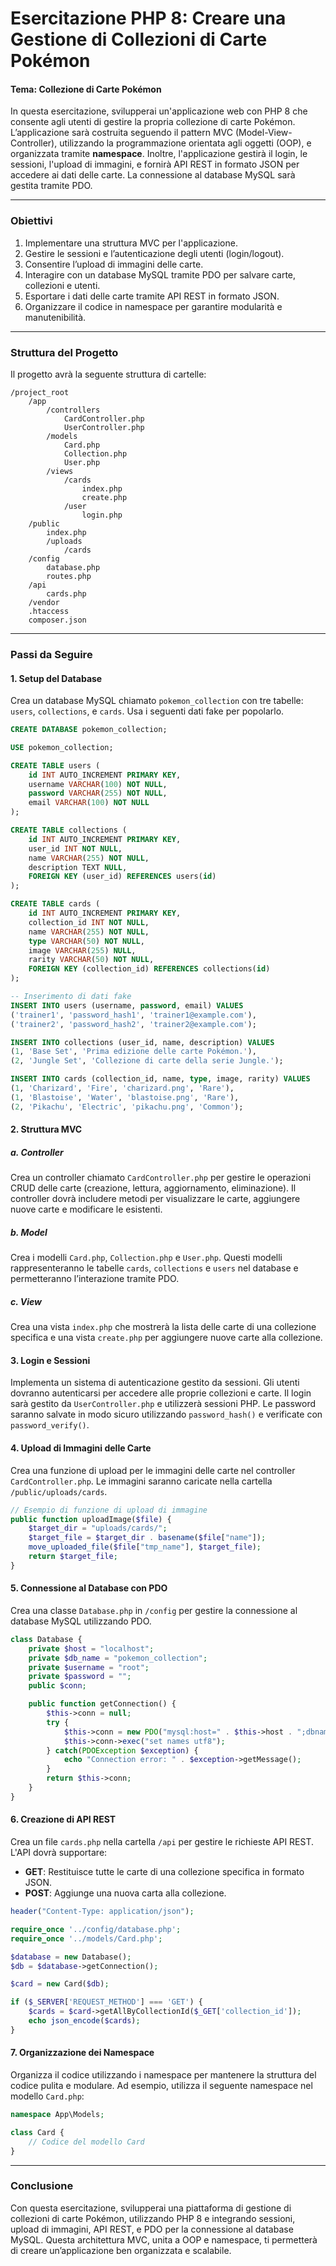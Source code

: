# Esercitazione PHP 8: Creare una Gestione di Collezioni di Carte Pokémon

#### Tema: Collezione di Carte Pokémon

In questa esercitazione, svilupperai un'applicazione web con PHP 8 che consente agli utenti di gestire la propria collezione di carte Pokémon. L’applicazione sarà costruita seguendo il pattern MVC (Model-View-Controller), utilizzando la programmazione orientata agli oggetti (OOP), e organizzata tramite **namespace**. Inoltre, l'applicazione gestirà il login, le sessioni, l'upload di immagini, e fornirà API REST in formato JSON per accedere ai dati delle carte. La connessione al database MySQL sarà gestita tramite PDO.

---

### Obiettivi

1. Implementare una struttura MVC per l'applicazione.
2. Gestire le sessioni e l’autenticazione degli utenti (login/logout).
3. Consentire l’upload di immagini delle carte.
4. Interagire con un database MySQL tramite PDO per salvare carte, collezioni e utenti.
5. Esportare i dati delle carte tramite API REST in formato JSON.
6. Organizzare il codice in namespace per garantire modularità e manutenibilità.

---

### Struttura del Progetto

Il progetto avrà la seguente struttura di cartelle:

```
/project_root
    /app
        /controllers
            CardController.php
            UserController.php
        /models
            Card.php
            Collection.php
            User.php
        /views
            /cards
                index.php
                create.php
            /user
                login.php
    /public
        index.php
        /uploads
            /cards
    /config
        database.php
        routes.php
    /api
        cards.php
    /vendor
    .htaccess
    composer.json
```

---

### Passi da Seguire

#### 1. Setup del Database

Crea un database MySQL chiamato `pokemon_collection` con tre tabelle: `users`, `collections`, e `cards`. Usa i seguenti dati fake per popolarlo.

```sql
CREATE DATABASE pokemon_collection;

USE pokemon_collection;

CREATE TABLE users (
    id INT AUTO_INCREMENT PRIMARY KEY,
    username VARCHAR(100) NOT NULL,
    password VARCHAR(255) NOT NULL,
    email VARCHAR(100) NOT NULL
);

CREATE TABLE collections (
    id INT AUTO_INCREMENT PRIMARY KEY,
    user_id INT NOT NULL,
    name VARCHAR(255) NOT NULL,
    description TEXT NULL,
    FOREIGN KEY (user_id) REFERENCES users(id)
);

CREATE TABLE cards (
    id INT AUTO_INCREMENT PRIMARY KEY,
    collection_id INT NOT NULL,
    name VARCHAR(255) NOT NULL,
    type VARCHAR(50) NOT NULL,
    image VARCHAR(255) NULL,
    rarity VARCHAR(50) NOT NULL,
    FOREIGN KEY (collection_id) REFERENCES collections(id)
);

-- Inserimento di dati fake
INSERT INTO users (username, password, email) VALUES 
('trainer1', 'password_hash1', 'trainer1@example.com'),
('trainer2', 'password_hash2', 'trainer2@example.com');

INSERT INTO collections (user_id, name, description) VALUES 
(1, 'Base Set', 'Prima edizione delle carte Pokémon.'),
(2, 'Jungle Set', 'Collezione di carte della serie Jungle.');

INSERT INTO cards (collection_id, name, type, image, rarity) VALUES 
(1, 'Charizard', 'Fire', 'charizard.png', 'Rare'),
(1, 'Blastoise', 'Water', 'blastoise.png', 'Rare'),
(2, 'Pikachu', 'Electric', 'pikachu.png', 'Common');
```

#### 2. Struttura MVC

##### a. **Controller**

Crea un controller chiamato `CardController.php` per gestire le operazioni CRUD delle carte (creazione, lettura, aggiornamento, eliminazione). Il controller dovrà includere metodi per visualizzare le carte, aggiungere nuove carte e modificare le esistenti.

##### b. **Model**

Crea i modelli `Card.php`, `Collection.php` e `User.php`. Questi modelli rappresenteranno le tabelle `cards`, `collections` e `users` nel database e permetteranno l’interazione tramite PDO.

##### c. **View**

Crea una vista `index.php` che mostrerà la lista delle carte di una collezione specifica e una vista `create.php` per aggiungere nuove carte alla collezione.

#### 3. Login e Sessioni

Implementa un sistema di autenticazione gestito da sessioni. Gli utenti dovranno autenticarsi per accedere alle proprie collezioni e carte. Il login sarà gestito da `UserController.php` e utilizzerà sessioni PHP. Le password saranno salvate in modo sicuro utilizzando `password_hash()` e verificate con `password_verify()`.

#### 4. Upload di Immagini delle Carte

Crea una funzione di upload per le immagini delle carte nel controller `CardController.php`. Le immagini saranno caricate nella cartella `/public/uploads/cards`.

```php
// Esempio di funzione di upload di immagine
public function uploadImage($file) {
    $target_dir = "uploads/cards/";
    $target_file = $target_dir . basename($file["name"]);
    move_uploaded_file($file["tmp_name"], $target_file);
    return $target_file;
}
```

#### 5. Connessione al Database con PDO

Crea una classe `Database.php` in `/config` per gestire la connessione al database MySQL utilizzando PDO.

```php
class Database {
    private $host = "localhost";
    private $db_name = "pokemon_collection";
    private $username = "root";
    private $password = "";
    public $conn;

    public function getConnection() {
        $this->conn = null;
        try {
            $this->conn = new PDO("mysql:host=" . $this->host . ";dbname=" . $this->db_name, $this->username, $this->password);
            $this->conn->exec("set names utf8");
        } catch(PDOException $exception) {
            echo "Connection error: " . $exception->getMessage();
        }
        return $this->conn;
    }
}
```

#### 6. Creazione di API REST

Crea un file `cards.php` nella cartella `/api` per gestire le richieste API REST. L'API dovrà supportare:

- **GET**: Restituisce tutte le carte di una collezione specifica in formato JSON.
- **POST**: Aggiunge una nuova carta alla collezione.

```php
header("Content-Type: application/json");

require_once '../config/database.php';
require_once '../models/Card.php';

$database = new Database();
$db = $database->getConnection();

$card = new Card($db);

if ($_SERVER['REQUEST_METHOD'] === 'GET') {
    $cards = $card->getAllByCollectionId($_GET['collection_id']);
    echo json_encode($cards);
}
```

#### 7. Organizzazione dei Namespace

Organizza il codice utilizzando i namespace per mantenere la struttura del codice pulita e modulare. Ad esempio, utilizza il seguente namespace nel modello `Card.php`:

```php
namespace App\Models;

class Card {
    // Codice del modello Card
}
```

---

### Conclusione

Con questa esercitazione, svilupperai una piattaforma di gestione di collezioni di carte Pokémon, utilizzando PHP 8 e integrando sessioni, upload di immagini, API REST, e PDO per la connessione al database MySQL. Questa architettura MVC, unita a OOP e namespace, ti permetterà di creare un’applicazione ben organizzata e scalabile.
